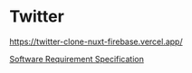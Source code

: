 # Twitter

https://twitter-clone-nuxt-firebase.vercel.app/


[Software Requirement Specification](https://github.com/Nilusche/Twitter-clone-nuxt-firebase/blob/master/Twitter_clone_Software_Requirements_Specification_%20(1).pdf)
